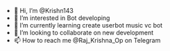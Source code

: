 - 👋 Hi, I’m @Krishn143
- 👀 I’m interested in Bot developing
- 🌱 I’m currently learning create userbot music vc bot
- 💞️ I’m looking to collaborate on new development
- 📫 How to reach me @Raj_Krishna_Op on Telegram

<!---
Krishn143/Krishn143 is a ✨ special ✨ repository because its `README.md` (this file) appears on your GitHub profile.
You can click the Preview link to take a look at your changes.
--->
